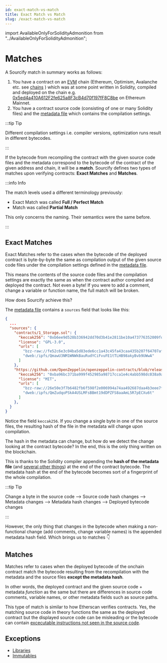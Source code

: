 ```yaml
---
id: exact-match-vs-match
title: Exact Match vs Match
slug: /exact-match-vs-match
---
```


import AvailableOnlyForSolidityAdmonition from "../AvailableOnlyForSolidityAdmonition";

# Matches

A Sourcify match in summary works as follows:

1. You have a contract on an [EVM](https://ethereum.org/en/developers/docs/evm/) chain (Ethereum, Optimism, Avalanche etc. see [chains](/docs/chains) ) which was at some point written in Solidity, compiled and deployed on the chain e.g. [0x5ed4a410A612F2fe625a8F3cB4d70f197fF8C8be](https://etherscan.io/address/0x5ed4a410A612F2fe625a8F3cB4d70f197fF8C8be#code) on Ethereum Mainnet.
2. You have a contract source code (consisting of one or many Solidity files) and the [metadata file](/docs/metadata) which contains the compilation settings.

:::tip Tip

Different compilation settings i.e. compiler versions, optimization runs result in different bytecodes.

:::

If the bytecode from recompiling the contract with the given source code files and the metadata correspond to the bytecode of the contract of the given address and chain, it will be a **match**. Sourcify defines two types of matches upon verifying contracts: **Exact Matches** and **Matches**.

:::info Info

The match levels used a different terminology previously:

- Exact Match was called **Full / Perfect Match**
- Match was called **Partial Match**

This only concerns the naming. Their semantics were the same before.

:::

## Exact Matches

<AvailableOnlyForSolidityAdmonition description="Vyper contracts don't support exact matches because Vyper doesn't include the metadata hash in the bytecode."/>

Exact Matches refer to the cases when the bytecode of the deployed contract is byte-by-byte the same as compilation output of the given source code files under the compilation settings defined in the [metadata file](/docs/metadata).

This means the contents of the source code files and the compilation settings are exactly the same as when the contract author compiled and deployed the contract. Not even a byte! If you were to add a comment, change a variable or function name, the full match will be broken.

How does Sourcify achieve this?

The [metadata file](/docs/metadata) contains a `sources` field that looks like this:

```json
{
  ...
  "sources": {
    "contracts/1_Storage.sol": {
      "keccak256": "0xb6ee9d528b336942dd70d3b41e2811be10a473776352009fd73f85604f5ed206",
      "license": "GPL-3.0",
      "urls": [
        "bzz-raw://fe52c6e3c04ba5d83ede6cc1a43c45fa43caa435b207f64707afb17d3af1bcf1",
        "dweb:/ipfs/QmawU3NM1WNWkBauRudYCiFvuFE1tTLHB98akyBvb9UWwA"
      ]
    },
    "https://github.com/OpenZeppelin/openzeppelin-contracts/blob/release-v3.2.0-solc-0.7/contracts/math/SafeMath.sol": {
      "keccak256": "0xba96bc371ba999f452985a98717cca1e4c4abb598dc038a9a9c3db08129b1ba4",
      "license": "MIT",
      "urls": [
        "bzz-raw://26e50e3f7b6482fb6f598f2e006994a74aa492687daa4b3eee7fd4fb5398ce7f",
        "dweb:/ipfs/QmZudqoPSkA4USLMFsBBmt19dDPZFS8aaAmL5R7pECXu6t"
      ]
    },
  }
}
```

Notice the field `keccak256`. If you change a single byte in one of the source files, the resulting hash of the file in the metadata will change upon compilation.

The hash in the metadata can change, but how do we detect the change looking at the contract bytecode? In the end, this is the only thing written on the blockchain.

This is thanks to the Solidity compiler appending the **hash of the metadata file** (and [several other things](https://docs.soliditylang.org/en/latest/metadata.html#encoding-of-the-metadata-hash-in-the-bytecode)) at the end of the contract bytecode. The metadata hash at the end of the bytecode becomes sort of a fingerprint of the whole compilation.

:::tip Tip

Change a byte in the source code --> Source code hash changes --> Metadata changes --> Metadata hash changes --> Deployed bytecode changes

:::

However, the only thing that changes in the bytecode when making a non-functional change (add comments, change variable names) is the appended metadata hash field. Which brings us to matches 👇

## Matches

Matches refer to cases when the deployed bytecode of the onchain contract match the bytecode resulting from the recompilation with the metadata and the source files **except the metadata hash**.

In other words, the deployed contract and the given source code + metadata _function_ as the same but there are differences in source code comments, variable names, or other metadata fields such as source paths.

This type of match is similar to how Etherscan verifies contracts. Yes, the matching source code in theory functions the same as the deployed contract but the displayed source code can be misleading or the bytecode can contain [excecutable instructions not seen in the source code](https://samczsun.com/hiding-in-plain-sight/).

## Exceptions

- [Libraries](/docs/libraries)
- [Immutables](/docs/immutables)
